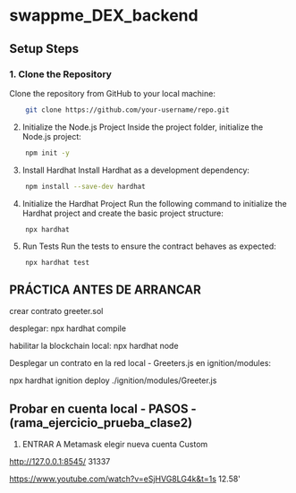 # swappme_DEX_backend

## Setup Steps

### 1. Clone the Repository
Clone the repository from GitHub to your local machine:
```bash
    git clone https://github.com/your-username/repo.git
```

2. Initialize the Node.js Project
Inside the project folder, initialize the Node.js project:
```bash
    npm init -y
```

3. Install Hardhat
Install Hardhat as a development dependency:
```bash
    npm install --save-dev hardhat
```

4. Initialize the Hardhat Project
Run the following command to initialize the Hardhat project and create the basic project structure:
```shell
    npx hardhat
```

5. Run Tests
Run the tests to ensure the contract behaves as expected:
```shell
    npx hardhat test
```

## PRÁCTICA ANTES DE ARRANCAR
crear contrato greeter.sol

desplegar:
npx hardhat compile

habilitar la blockchain local:
npx hardhat node

Desplegar un contrato en la red local - Greeters.js en ignition/modules:

npx hardhat ignition deploy ./ignition/modules/Greeter.js

## Probar en cuenta local - PASOS - (rama_ejercicio_prueba_clase2)

1. ENTRAR A Metamask
elegir nueva cuenta Custom

http://127.0.0.1:8545/
31337


https://www.youtube.com/watch?v=eSjHVG8LG4k&t=1s 12.58' 
